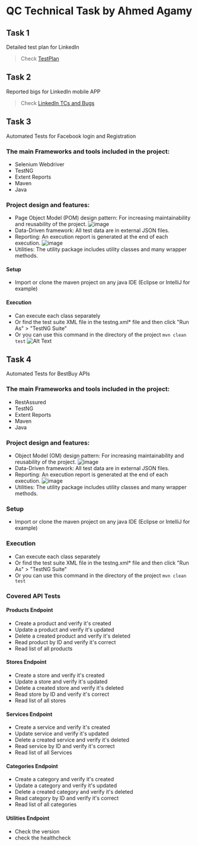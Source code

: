 # QC Technical Task by Ahmed Agamy

## Task 1
Detailed test plan for LinkedIn 
> Check [TestPlan](https://github.com/AhmedMagamy/Ahmed-Agamy/blob/master/Task1%262/Test%20Plan%20for%20LinkedIn.pdf) 

## Task 2
Reported bigs for LinkedIn mobile APP
> Check [LinkedIn TCs and Bugs](https://github.com/AhmedMagamy/Ahmed-Agamy/blob/master/Task1%262/TestCaes%20and%20Bugs%20of%20LinkedIn.xlsx) 

## Task 3
Automated Tests for Facebook login and Registration

### The main Frameworks and tools included in the project:
* Selenium Webdriver
* TestNG
* Extent Reports
* Maven
* Java

### Project design and features:
* Page Object Model (POM) design pattern: For increasing maintainability and reusability of the project.
![image](/Task3&4/POM.png)
* Data-Driven framework: All test data are in external JSON files.
* Reporting: An execution report is generated at the end of each execution.
![image](/Task3&4/report.png)
* Utilities: The utility package includes utility classes and many wrapper methods.

#### Setup
* Import or clone the maven project on any java IDE (Eclipse or IntelliJ for example)

#### Execution
* Can execute each class separately
* Or find the test suite XML file in the testng.xml* file and then click "Run As" > "TestNG Suite"
* Or you can use this command in the directory of the project ```mvn clean test```
![Alt Text](/Task3&4/uiAuto.gif)

## Task 4
Automated Tests for BestBuy APIs

### The main Frameworks and tools included in the project:
* RestAssured
* TestNG
* Extent Reports
* Maven
* Java

### Project design and features:
* Object Model (OM) design pattern: For increasing maintainability and reusability of the project.
![image](/Task3&4/POM.png)
* Data-Driven framework: All test data are in external JSON files.
* Reporting: An execution report is generated at the end of each execution.
![image](/Task3&4/report.png)
* Utilities: The utility package includes utility classes and many wrapper methods.

### Setup
* Import or clone the maven project on any java IDE (Eclipse or IntelliJ for example)

### Execution
* Can execute each class separately
* Or find the test suite XML file in the testng.xml* file and then click "Run As" > "TestNG Suite"
* Or you can use this command in the directory of the project ```mvn clean test```

### Covered API Tests
#### Products Endpoint
* Create a product and verify it's created
* Update a product and verify it's updated
* Delete a created product and verify it's deleted
* Read product by ID and verify it's correct
* Read list of all products
#### Stores Endpoint
* Create a store and verify it's created
* Update a store and verify it's updated
* Delete a created store and verify it's deleted
* Read store by ID and verify it's correct
* Read list of all stores
#### Services Endpoint
* Create a service and verify it's created
* Update service and verify it's updated
* Delete a created service and verify it's deleted
* Read service by ID and verify it's correct
* Read list of all Services 

#### Categories Endpoint
* Create a category and verify it's created
* Update a category and verify it's updated
* Delete a created category and verify it's deleted
* Read category by ID and verify it's correct
* Read list of all categories
#### Utilities Endpoint
* Check the version
* check the healthcheck










